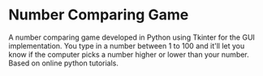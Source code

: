 # Number Comparing Game #
A number comparing game developed in Python using Tkinter for the GUI implementation. You type in a number between 1 to 100 and it'll let you know if the computer picks a number higher or lower than your number. Based on online python tutorials.
